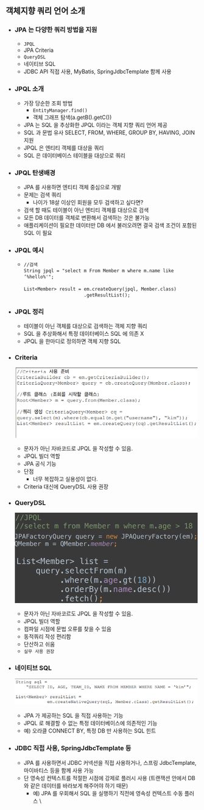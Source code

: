 ## 객체지향 쿼리 언어 소개

* ### JPA 는 다양한 쿼리 방법을 지원
    * ```JPQL```
    * JPA Criteria
    * ```QueryDSL```
    * 네이티브 SQL
    * JDBC API 직접 사용, MyBatis, SpringJdbcTemplate 함께 사용
    

* ### JPQL 소개
    * 가장 당순한 조회 방법
        * ```EntityManager.find()```
        * 객체 그래프 탐색(a.getB().getC())
    * JPA 는 SQL 을 추상화한 JPQL 이라는 객체 지향 쿼리 언어 제공
    * SQL 과 문법 유사 SELECT, FROM, WHERE, GROUP BY, HAVING, JOIN 지원
    * JPQL 은 엔티티 객체를 대상을 쿼리
    * SQL 은 데이터베이스 테이블을 대상으로 쿼리

* ### JPQL 탄생배경
    * JPA 를 사용하면 엔티티 객체 중심으로 개발
    * 문제는 검색 쿼리
        * 나이가 18살 이상인 회원을 모두 검색하고 싶다면?
    * 검색 할 때도 테이블이 아닌 엔티티 객체를 대상으로 검색
    * 모든 DB 데이터를 객체로 변환해서 검색하는 것은 불가능
    * 애플리케이션이 필요한 데이터만 DB 에서 불러오려면 결국 검색 조건이 포함된 SQL 이 필요
    

* ### JPQL 예시
    * ``` 
      //검색
      String jpql = "select m From Member m where m.name like ‘%hello%'";
        
      List<Member> result = em.createQuery(jpql, Member.class)
                            .getResultList();
      ```
      
* ### JPQL 정리
    * 테이블이 아닌 객체를 대상으로 검색하는 객체 지향 쿼리
    * SQL 을 추상화해서 특정 데이터베이스 SQL 에 의존 X
    * JPQL 을 한마디로 정의하면 객체 지향 SQL
  

* ### Criteria
  ![img.png](img.png)
  * 문자가 아닌 자바코드로 JPQL 을 작성할 수 있음.
  * JPQL 빌더 역할
  * JPA 공식 기능
  * 단점
    * 너무 복잡하고 실용성이 없다.
  * Criteria 대신에 QueryDSL 사용 권장
  

* ### QueryDSL
  ![img_1.png](img_1.png)
  * 문자가 아닌 자바코르도 JPQL 을 작성할 수 있음.
  * JPQL 빌더 역할
  * 컴파일 시점에 문법 오류를 찾을 수 있음
  * 동적쿼리 작성 편리함
  * 단산하고 쉬움
  * ```실무 사용 권장```
  

* ### 네이티브 SQL
  ![img_2.png](img_2.png)
  * JPA 가 제공하는 SQL 을 직접 사용하는 기능
  * JPQL 로 해결할 수 없는 특정 데이터베이스에 의존적인 기능
  * 예) 오라클 CONNECT BY, 특정 DB 만 사용하는 SQL 힌트
  

* ### JDBC 직접 사용, SpringJdbcTemplate 등
  * JPA 를 사용하면서 JDBC 커넥션을 직접 사용하거나, 스프링 JdbcTemplate, 마이바티스 등을 함께 사용 가능
  * 단 영속성 컨텍스트를 적절한 시점에 강제로 플러시 사용
    (트랜잭션 안에서 DB 와 같은 데이터를 바라보게 해주어야 하기 때문)
    * 예) JPA 를 우회해서 SQL 을 실행하기 직전에 영속성 컨텍스트 수동 플러스 \
  
